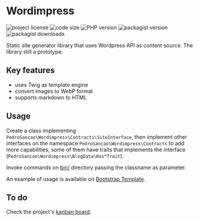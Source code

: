 # Wordimpress

![project license](https://img.shields.io/github/license/pedrosancao/wordimpress)
![code size](https://img.shields.io/github/languages/code-size/pedrosancao/wordimpress)
![PHP version](https://img.shields.io/packagist/php-v/pedrosancao/wordimpress)
![packagist version](https://img.shields.io/packagist/v/pedrosancao/wordimpress)
![packagist downloads](https://img.shields.io/packagist/dt/pedrosancao/wordimpress)


Static site generator library that uses Wordpress API as content source. The library still a prototype.

## Key features

- uses Twig as template engine
- convert images to WebP format
- supports markdown to HTML

## Usage

Create a class implementing `PedroSancao\Wordimpress\Contracts\SiteInterface`, then implement other
interfaces on the namespace `PedroSancao\Wordimpress\Contracts` to add more capabilities, some of them
have traits that implements the interface (`PedroSancao\Wordimpress\BlogData\Has*Trait`).

Invoke commands on [bin/](./bin) directory passing the classname as parameter.

An example of usage is available on [Bootstrap Template](https://github.com/pedrosancao/wordimpress-bootstrap).

## To do

Check the project's [kanban board](https://github.com/pedrosancao/wordimpress/projects/1).
